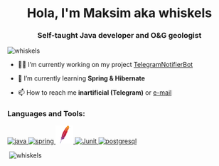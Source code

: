 <h1 align="center">Hola, I'm Maksim aka whiskels</h1>
<h3 align="center">Self-taught Java developer and O&G geologist</h3>

<p align="left"> <img src="https://komarev.com/ghpvc/?username=whiskels" alt="whiskels" /> </p>

- 👨‍💻 I’m currently working on my project [TelegramNotifierBot](https://github.com/whiskels/TelegramNotifierBot)

- 🌱 I’m currently learning **Spring & Hibernate**

- 📫 How to reach me **inartificial (Telegram)** or [e-mail](mailto:kuzmingeo@gmail.com?subject=[GitHub])


<h3 align="left">Languages and Tools:</h3>
<p align="left"> <a href="https://www.java.com" target="_blank"> <img src="https://devicons.github.io/devicon/devicon.git/icons/java/java-original-wordmark.svg" alt="java" width="40" height="40"/> </a> 
<a href="" target="_blank"> <img src="https://www.vectorlogo.zone/logos/springio/springio-icon.svg" alt="spring" width="40" height="40"/> </a> 
<a href="https://maven.apache.org/" target="_blank"> <img src="https://raw.githubusercontent.com/github/explore/80688e429a7d4ef2fca1e82350fe8e3517d3494d/topics/maven/maven.png" alt="Maven" width="40" height="40"/> </a> 
<a href="https://www.junit.org" target="_blank"> <img src="https://camo.githubusercontent.com/049cbfc3f4c820fe5aa0b376a703a975ab75181a/68747470733a2f2f6a756e69742e6f72672f6a756e6974352f6173736574732f696d672f6a756e6974352d6c6f676f2e706e67" alt="Junit" width="40" height="40"/> </a> 
<a href="https://www.postgresql.org" target="_blank"> <img src="https://devicons.github.io/devicon/devicon.git/icons/postgresql/postgresql-original-wordmark.svg" alt="postgresql" width="40" height="40"/> </a> 
</p>
<p>&nbsp;<img align="center" src="https://github-readme-stats.vercel.app/api?username=whiskels&show_icons=true" alt="whiskels" /></p>
